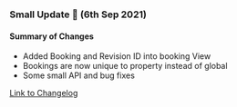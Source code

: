 ### Small Update 🚀 (6th Sep 2021)

#### Summary of Changes
- Added Booking and Revision ID into booking View
- Bookings are now unique to property instead of global
- Some small API and bug fixes

[Link to Changelog](https://docs.channex.io/changelog)
